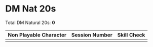 # DM Nat 20s

Total DM Natural 20s:  **0**

| Non Playable Character | Session Number | Skill Check |
| ---------------------- | -------------- | ----------- |
|                        |                |             | 